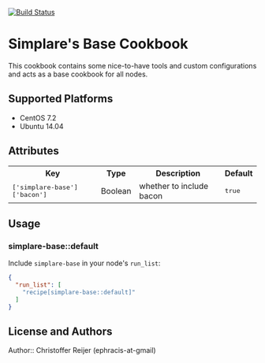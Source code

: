 [![Build Status](https://travis-ci.org/simplare-cookbooks/simplare-base.svg?branch=master)](https://travis-ci.org/simplare-cookbooks/simplare-base)

# Simplare's Base Cookbook

This cookbook contains some nice-to-have tools and custom configurations and acts
as a base cookbook for all nodes.

## Supported Platforms

- CentOS 7.2
- Ubuntu 14.04

## Attributes

<table>
  <tr>
    <th>Key</th>
    <th>Type</th>
    <th>Description</th>
    <th>Default</th>
  </tr>
  <tr>
    <td><tt>['simplare-base']['bacon']</tt></td>
    <td>Boolean</td>
    <td>whether to include bacon</td>
    <td><tt>true</tt></td>
  </tr>
</table>

## Usage

### simplare-base::default

Include `simplare-base` in your node's `run_list`:

```json
{
  "run_list": [
    "recipe[simplare-base::default]"
  ]
}
```

## License and Authors

Author:: Christoffer Reijer (ephracis-at-gmail)
